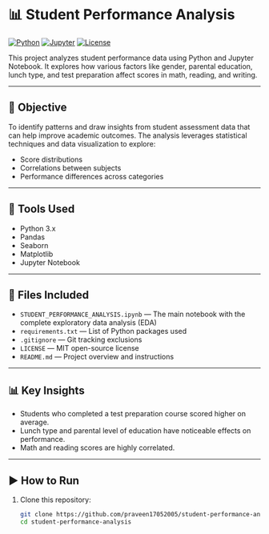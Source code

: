 # 📊 Student Performance Analysis

[![Python](https://img.shields.io/badge/python-3.8%2B-blue)](https://www.python.org/downloads/)
[![Jupyter](https://img.shields.io/badge/jupyter-notebook-orange)](STUDENT_PERFORMANCE_ANALYSIS.ipynb)
[![License](https://img.shields.io/badge/license-MIT-green)](LICENSE)


This project analyzes student performance data using Python and Jupyter Notebook. It explores how various factors like gender, parental education, lunch type, and test preparation affect scores in math, reading, and writing.

---

## 🎯 Objective

To identify patterns and draw insights from student assessment data that can help improve academic outcomes. The analysis leverages statistical techniques and data visualization to explore:

- Score distributions
- Correlations between subjects
- Performance differences across categories

---

## 🧰 Tools Used

- Python 3.x
- Pandas
- Seaborn
- Matplotlib
- Jupyter Notebook

---

## 📁 Files Included

- `STUDENT_PERFORMANCE_ANALYSIS.ipynb` — The main notebook with the complete exploratory data analysis (EDA)
- `requirements.txt` — List of Python packages used
- `.gitignore` — Git tracking exclusions
- `LICENSE` — MIT open-source license
- `README.md` — Project overview and instructions

---

## 📊 Key Insights

- Students who completed a test preparation course scored higher on average.
- Lunch type and parental level of education have noticeable effects on performance.
- Math and reading scores are highly correlated.

---

## ▶️ How to Run

1. Clone this repository:
   ```bash
   git clone https://github.com/praveen17052005/student-performance-analysis.git
   cd student-performance-analysis
